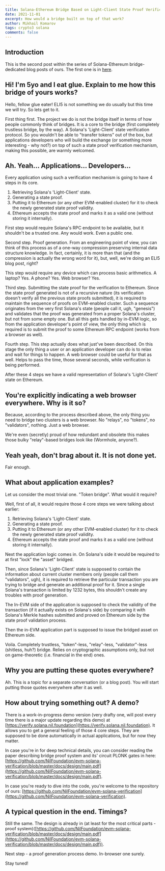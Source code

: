 ```yaml
---
title: Solana-Ethereum Bridge Based on Light-Client State Proof Verification.
date: 2021-11-01
excerpt: How would a bridge built on top of that work?
author: Mikhail Komarov
tags: crypto3 solana
comments: false
---
```


## Introduction

This is the second post within the series of Solana-Ethereum bridge-dedicated blog posts of ours.
The first one is in [here](https://blog.nil.foundation/2021/10/14/solana-ethereum-bridge.html).

## Hi! I'm 5yo and I eat glue. Explain to me how this bridge of yours works?

Hello, fellow glue eater! ELI5 is not something we do usually but this time we
will try. So lets get to it.

First thing first. The project we do is not the bridge itself in terms of how
people commonly think of bridges. It is a core to the bridge (first completely
trustless bridge, by the way). A Solana's 'Light-Client' state verification protocol.
So you wouldn't be able to "transfer tokens" out of the box, but applications
developers who will build the exchange (or something more interesting - why not?)
on top of such a state proof verification mechanism, making this possible, are
warmly welcomed.

## Ah. Yeah... Applications... Developers...

Every application using such a verification mechanism is going to have 4 steps
in its core.

1. Retrieving Solana's 'Light-Client' state.
2. Generating a state proof.
3. Putting it to Ethereum (or any other EVM-enabled cluster) for it to check the
   newly generated state proof validity.
4. Ethereum accepts the state proof and marks it as a valid one (without storing
   it internally).

First step would require Solana's RPC endpoint to be available, but it shouldn't
be a trusted one. Any would work. Even a public one.

Second step. Proof generation. From an engineering point of view, you can think of
this process as of a one-way compression preserving internal data structure
knowledge. In fact, certainly, it is more than that (and the compression is
actually the wrong word for it), but, well, we're doing an ELI5 blog post, right?

This step would require any device which can process basic arithmetics. A
laptop? Yes. A phone? Yes. Web browser? Yes.

Third step. Submitting the state proof for the verification to Ethereum. Since
the state proof generated is not of a recursive nature (its verification doesn't
verify all the previous state proofs submitted), it is required to maintain the
sequence of proofs on EVM-enabled cluster. Such a sequence originates from the
very first Solana's state (people call it, ugh, "genesis") and validates that
the proof was generated from a proper Solana's cluster, but not from some empty
one. But all this gets handled by in-EVM logic, so from the application
developer's point of view, the only thing which is required is to submit the
proof to some Ethereum RPC endpoint (works from a browser as well).

Fourth step. This step actually does what just've been described. On this stage
the only thing a user or an application developer can do is to relax and wait
for things to happen. A web browser could be useful for that as well. Helps to
pass the time, those several seconds, while verification is being performed.

After these 4 steps we have a valid representation of Solana's 'Light-Client'
state on Ethereum.

## You're explicitly indicating a web browser everywhere. Why is it so?

Because, according to the process described above, the only thing you need to
bridge two clusters is a web browser. No "relays", no "tokens", no "validators",
nothing. Just a web browser.

We're even (secretly) proud of how redundant and obsolete this makes those bulky
"relay"-based bridges look like (Wormhole, anyone?).

## Yeah yeah, don't brag about it. It is not done yet.

Fair enough.

## What about application examples?

Let us consider the most trivial one. "Token bridge". What would it require?

Well, first of all, it would require those 4 core steps we were talking
about earlier:

1. Retrieving Solana's 'Light-Client' state.
2. Generating a state proof.
3. Putting it to Ethereum (or any other EVM-enabled cluster) for it to check the
   newly generated state proof validity.
4. Ethereum accepts the state proof and marks it as a valid one (without storing
   it internally).

Next the application logic comes in. On Solana's side it would be required to at
first "lock" the "asset" bridged.

Then, since Solana's 'Light-Client' state is supposed to contain the information
about current cluster members only (people call them "validators", ugh), it is
required to retrieve the particular transaction you are trying to bridge and
generate an additional proof for it. Since a single Solana's transaction is
limited by 1232 bytes, this shouldn't create any troubles with proof generation.

The In-EVM side of the application is supposed to check the validity of the transaction
(if it actually exists on Solana's side) by comparing it with Solana's Merkle
hashes submitted and proved on Ethereum side by the state proof validation process.

Then the in-EVM application part is supposed to issue the bridged asset on
Ethereum side.

Voila. Completely trustless, "token"-less, "relay"-less, "validator"-less
(shitless, huh?) bridge. Relies on cryptographic assumptions only, but not on
game-theoretic (i.e. financial in the end) ones.

## Why you are putting these quotes everywhere?

Ah. This is a topic for a separate conversation (or a blog post). You will start
putting those quotes everywhere after it as well.

## How about trying something out? A demo?

There is a work-in-progress demo version (very drafty one, will post every time
there is a major update regarding this demo) at
[https://verify.solana.nil.foundation](https://verify.solana.nil.foundation).
It allows you to get a general feeling of those 4 core steps. They are supposed to
be done automatically in actual applications, but for now they matter.

In case you're in for deep technical details, you can consider reading the paper
describing bridge proof system and its' circuit PLONK gates in here:
[https://github.com/NilFoundation/evm-solana-verification/blob/master/docs/design/main.pdf](https://github.com/NilFoundation/evm-solana-verification/blob/master/docs/design/main.pdf).

In case you're ready to dive into the code, you're welcome to the repository of
ours: [https://github.com/NilFoundation/evm-solana-verification](https://github.com/NilFoundation/evm-solana-verification).

## A typical question in the end. Timings?

Still the same. The design is already in (at least for the most critical parts -
proof system)([https://github.com/NilFoundation/evm-solana-verification/blob/master/docs/design/main.pdf](https://github.com/NilFoundation/evm-solana-verification/blob/master/docs/design/main.pdf)).

Next step - a proof generation process demo. In-browser one surely.

Stay tuned!
